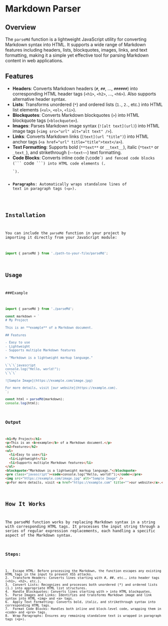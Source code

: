 # Markdown Parser

## Overview

The `parseMd` function is a lightweight JavaScript utility for converting Markdown syntax into HTML. It supports a wide range of Markdown features including headers, lists, blockquotes, images, links, and text formatting, making it a simple yet effective tool for parsing Markdown content in web applications.

## Features

- **Headers**: Converts Markdown headers (`#`, `##`, ..., `######`) into corresponding HTML header tags (`<h1>`, `<h2>`, ..., `<h6>`). Also supports alternative header syntax.
- **Lists**: Transforms unordered (`*`) and ordered lists (`1.`, `2.`, etc.) into HTML list elements (`<ul>`, `<ol>`, `<li>`).
- **Blockquotes**: Converts Markdown blockquotes (`>`) into HTML blockquote tags (`<blockquote>`).
- **Images**: Parses Markdown image syntax (`![alt text](url)`) into HTML image tags (`<img src="url" alt="alt text" />`).
- **Links**: Converts Markdown links (`[text](url "title")`) into HTML anchor tags (`<a href="url" title="title">text</a>`).
- **Text Formatting**: Supports bold (`**text**` or `__text__`), italic (`*text*` or `_text_`), and strikethrough (`~~text~~`) text formatting.
- **Code Blocks**: Converts inline code (`\`code\``) and fenced code blocks (``` `code` ```) into HTML code elements (`<code>`, `<pre>`).
- **Paragraphs**: Automatically wraps standalone lines of text in paragraph tags (`<p>`).

## Installation

You can include the `parseMd` function in your project by importing it directly from your JavaScript module:

```javascript
import { parseMd } from './path-to-your-file/parseMd';
```
## Usage

###Example
```javascript
import { parseMd } from './parseMd';

const markdown = `
# My Project

This is an **example** of a Markdown document.

## Features

- Easy to use
- Lightweight
- Supports multiple Markdown features

> "Markdown is a lightweight markup language."

\`\`\`javascript
console.log("Hello, world!");
\`\`\`

![Sample Image](https://example.com/image.jpg)

For more details, visit [our website](https://example.com).
`;

const html = parseMd(markdown);
console.log(html);
```
### Output

```html
<h1>My Project</h1>
<p>This is an <b>example</b> of a Markdown document.</p>
<h2>Features</h2>
<ul>
  <li>Easy to use</li>
  <li>Lightweight</li>
  <li>Supports multiple Markdown features</li>
</ul>
<blockquote>"Markdown is a lightweight markup language."</blockquote>
<pre class="javascript"><code>console.log("Hello, world!");</code></pre>
<img src="https://example.com/image.jpg" alt="Sample Image" />
<p>For more details, visit <a href="https://example.com" title="">our website</a>.</p>
```

## How It Works

The parseMd function works by replacing Markdown syntax in a string with corresponding HTML tags. It processes the input string through a series of regular expression replacements, each handling a specific aspect of the Markdown syntax.

### Steps:

	1.	Escape HTML: Before processing the Markdown, the function escapes any existing HTML tags in the input to prevent XSS attacks.
	2.	Transform Headers: Converts lines starting with #, ##, etc., into header tags (<h1>, <h2>, etc.).
	3.	Convert Lists: Recognizes and processes both unordered (*) and ordered lists (1.) into appropriate HTML list structures.
	4.	Handle Blockquotes: Converts lines starting with > into HTML blockquotes.
	5.	Parse Images and Links: Identifies and transforms Markdown image and link syntax into HTML <img> and <a> tags.
	6.	Apply Text Formatting: Converts bold, italic, and strikethrough syntax into corresponding HTML tags.
	7.	Format Code Blocks: Handles both inline and block-level code, wrapping them in <code> and <pre> tags.
	8.	Wrap Paragraphs: Ensures any remaining standalone text is wrapped in paragraph tags (<p>).
